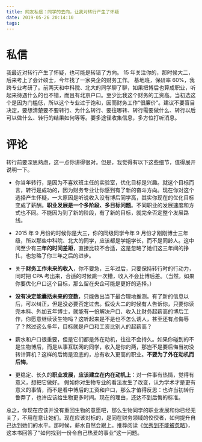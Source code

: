 ```yaml
---
title: 网友私信：同学的去向，让我对转行产生了怀疑
date: 2019-05-26 20:14:10
tags:
---
```


# 私信
我最近对转行产生了怀疑，也可能是转错了方向。 15 年关注你的，那时候大二，后来考上了会计硕士，今年找了一家央企的财务工作。 基地班，保研率 60%，我跨专业考研了。前两天和中科院、北大的同学聊了聊，如果把博后也算成职业，听起来待遇什么的也不错，而且有北京户口。至少比我这个财务的工资高。当初选这个是因为门槛低，所以这个专业过于饱和，因而财务工作“很廉价”。建议不要盲目决定，要想清楚要不要转行、为什么转行、要往哪转、转行需要做什么、转行以后可以做什么、转行的结果如何等等。要多途径收集信息，多方位打听消息。

# 评论
转行前要深思熟虑，这一点你讲得很对。但是，我觉得有以下这些细节，值得展开说明一下。

- 你当年转行，是因为不喜欢班主任的实验室，优化目标是兴趣。就这个目标而言，转行是成功的，因为财务专业让你感到有了新的奋斗方向。现在你对这个选择产生怀疑，一大原因是听说收入没有博后同学高，其实你现在的优化目标变成了薪酬。**职业发展是一个多阶段、多目标问题**。不同职业的发展速度和方式也不同。不能因为到了新的阶段，有了新的目标，就完全否定整个发展路线。

- 2015 年 9 月份的时候你是大三，你的同级同学今年 9 月份才刚刚博士三年级，所以那些中科院、北大的同学，应该都是学姐学长，而不是同龄人。这中间至少有**三年的时间差距**，直接比较不合适，这是忽略了她们这三年间的挣扎，也忽略了你三年之后的进步。

- 关于**财务工作未来的收入**，你不要急，三年过后，只要保持转行时的行动力，同时把 CPA 考出来，合适的时候跳一次槽，收入不会比博后差。（当然，如果你要优化户口这个目标，那么留在央企可能是更好的选择。）

- **没有决定能囊括未来的变数**，只能做出当下最合理地推测。有了新的信息以后，可以纠正，但是没必要否定过去。假设大二的时候有人告诉你，只要你读完本科、外加五年博士，就能有一份解决户口、收入比财务起薪高的博后工作，你愿意继续读生物吗？这听起来是不是也不怎么诱人，甚至还有点侮辱了？熬过这么多年，目标就是户口和工资比别人的起薪高？

- 薪水和户口很重要，但是它们都是外在动机，往往不会持久。如果你碰到的不是生物博后，而是从事互联网的同学，收入是你的两，那岂不是要后悔当初没转计算机？这样的后悔是没底的，总有收入更高的职业。**不要为了外在动机而后悔**。

- 更稳定、长久的**职业发展，应该建立在内在动机上**：对一件事有热情，觉得有意义，想把它做好。 假如你对生物专业的看法发生了改变，认为学术才是更有意义的事情，而不是看中博后的工资和户口，那么才值得反思：也许当初转行鲁莽了，也许应该给生物更多时间。现在的理由，还达不到后悔的标准。

总之，你现在应该并没有重回生物的意愿吧，那么生物同学的职业发展和你已经无关了，不用在意让她们。现在应该对标的，是同在财务领域的佼佼者，如何提升自己达到她们的水平。那时候，薪水自然会跟上。推荐阅读《[优秀到不能被忽略](https://book.douban.com/subject/26781120/)》，这本书回答了“如何找到一份令自己热爱的事业“这一问题。
